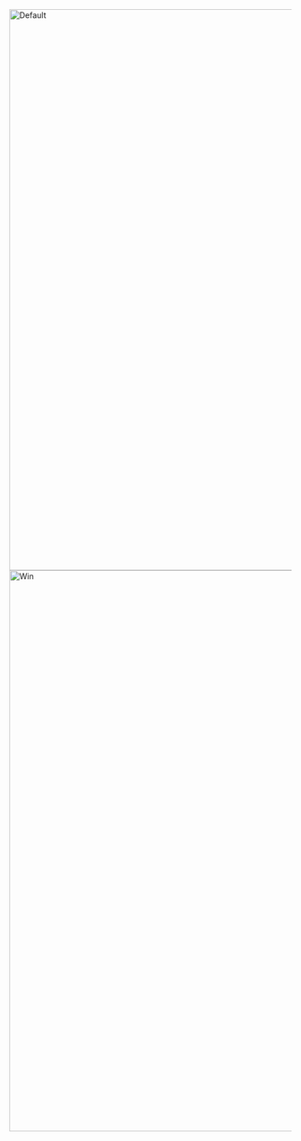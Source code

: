 <img alt="Default" align="center" width="1000px" src="https://raw.githubusercontent.com/luinungom/Guest-The-Number/master/default.png?raw=true"/>

<img alt="Win" align="center" width="1000px" src="https://raw.githubusercontent.com/luinungom/Guest-The-Number/master/win.png?raw=true"/>

